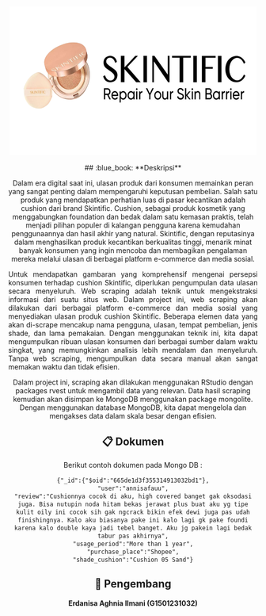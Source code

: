 
<p align="center">
  <img width="500" height="300" src="Skintific.png">
</p>


<div align="center">
## :blue_book: **Deskripsi**
<p align="justify">

Dalam era digital saat ini, ulasan produk dari konsumen memainkan peran yang sangat penting dalam mempengaruhi keputusan pembelian. Salah satu produk yang mendapatkan perhatian luas di pasar kecantikan adalah cushion dari brand Skintific. Cushion, sebagai produk kosmetik yang menggabungkan foundation dan bedak dalam satu kemasan praktis, telah menjadi pilihan populer di kalangan pengguna karena kemudahan penggunaannya dan hasil akhir yang natural. Skintific, dengan reputasinya dalam menghasilkan produk kecantikan berkualitas tinggi, menarik minat banyak konsumen yang ingin mencoba dan membagikan pengalaman mereka melalui ulasan di berbagai platform e-commerce dan media sosial.

</p>

<p align="justify">
Untuk mendapatkan gambaran yang komprehensif mengenai persepsi konsumen terhadap cushion Skintific, diperlukan pengumpulan data ulasan secara menyeluruh. Web scraping adalah teknik untuk mengekstraksi informasi dari suatu situs web. Dalam project ini, web scraping akan dilakukan dari berbagai platform e-commerce dan media sosial yang menyediakan ulasan produk cushion Skintific. Beberapa elemen data yang akan di-scrape mencakup nama pengguna, ulasan, tempat pembelian, jenis shade, dan lama pemakaian. Dengan menggunakan teknik ini, kita dapat mengumpulkan ribuan ulasan konsumen dari berbagai sumber dalam waktu singkat, yang memungkinkan analisis lebih mendalam dan menyeluruh. Tanpa web scraping, mengumpulkan data secara manual akan sangat memakan waktu dan tidak efisien.

</p>

<p align="justify">
  
Dalam project ini, scraping akan dilakukan menggunakan RStudio dengan packages rvest untuk mengambil data yang relevan. Data hasil scraping kemudian akan disimpan ke MongoDB menggunakan package mongolite. Dengan menggunakan database MongoDB, kita dapat mengelola dan mengakses data dalam skala besar dengan efisien.

## :clipboard: **Dokumen**

Berikut contoh dokumen pada Mongo DB :

```
{"_id":{"$oid":"665de1d3f355314913032bd1"},
"user":"annisafauu",
"review":"Cushionnya cocok di aku, high covered banget gak oksodasi juga. Bisa nutupin noda hitam bekas jerawat plus buat aku yg tipe kulit oily ini cocok sih gak ngcrack bikin efek dewi juga pas udah finishingnya. Kalo aku biasanya pake ini kalo lagi gk pake foundi karena kalo double kaya jadi tebel banget. Aku jg pakein lagi bedak tabur pas akhirnya",
"usage_period":"More than 1 year",
"purchase_place":"Shopee",
"shade_cushion":"Cushion 05 Sand"}
```

## :woman_with_headscarf: **Pengembang**
**Erdanisa Aghnia Ilmani (G1501231032)**
